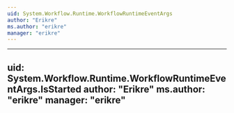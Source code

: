 ```yaml
---
uid: System.Workflow.Runtime.WorkflowRuntimeEventArgs
author: "Erikre"
ms.author: "erikre"
manager: "erikre"
---
```


---
uid: System.Workflow.Runtime.WorkflowRuntimeEventArgs.IsStarted
author: "Erikre"
ms.author: "erikre"
manager: "erikre"
---
